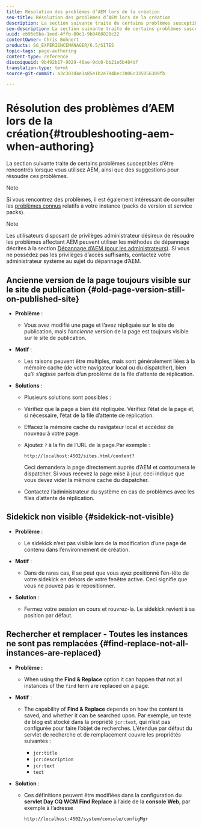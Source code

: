 ```yaml
---
title: Résolution des problèmes d’AEM lors de la création
seo-title: Résolution des problèmes d’AEM lors de la création
description: La section suivante traite de certains problèmes susceptibles d’être rencontrés lorsque vous utilisez AEM, ainsi que des suggestions pour résoudre ces problèmes.
seo-description: La section suivante traite de certains problèmes susceptibles d’être rencontrés lorsque vous utilisez AEM, ainsi que des suggestions pour résoudre ces problèmes.
uuid: eb95e5ba-1eed-4ffb-80c1-9b8468820c22
contentOwner: Chris Bohnert
products: SG_EXPERIENCEMANAGER/6.5/SITES
topic-tags: page-authoring
content-type: reference
discoiquuid: 9b492b17-9029-46ae-9dc0-bb21e6b484df
translation-type: tm+mt
source-git-commit: a3c303d4e3a85e1b2e794bec2006c335056309fb

---
```



# Résolution des problèmes d’AEM lors de la création{#troubleshooting-aem-when-authoring}

La section suivante traite de certains problèmes susceptibles d’être rencontrés lorsque vous utilisez AEM, ainsi que des suggestions pour résoudre ces problèmes.

>[!NOTE]
>
>Si vous rencontrez des problèmes, il est également intéressant de consulter les [problèmes connus](/help/release-notes/known-issues.md) relatifs à votre instance (packs de version et service packs).

>[!NOTE]
>
>Les utilisateurs disposant de privilèges administrateur désireux de résoudre les problèmes affectant AEM peuvent utiliser les méthodes de dépannage décrites à la section [Dépannage d’AEM (pour les administrateurs)](/help/sites-administering/troubleshoot.md). Si vous ne possédez pas les privilèges d’accès suffisants, contactez votre administrateur système au sujet du dépannage d’AEM.

## Ancienne version de la page toujours visible sur le site de publication {#old-page-version-still-on-published-site}

* **Problème** :

   * Vous avez modifié une page et l’avez répliquée sur le site de publication, mais l’*ancienne* version de la page est toujours visible sur le site de publication.

* **Motif** :

   * Les raisons peuvent être multiples, mais sont généralement liées à la mémoire cache (de votre navigateur local ou du dispatcher), bien qu’il s’agisse parfois d’un problème de la file d’attente de réplication.

* **Solutions** :

   * Plusieurs solutions sont possibles :
   * Vérifiez que la page a bien été répliquée. Vérifiez l’état de la page et, si nécessaire, l’état de la file d’attente de réplication.
   * Effacez la mémoire cache du navigateur local et accédez de nouveau à votre page.
   * Ajoutez `?` à la fin de l’URL de la page.Par exemple :

      `http://localhost:4502/sites.html/content?`

      Ceci demandera la page directement auprès d’AEM et contournera le dispatcher. Si vous recevez la page mise à jour, ceci indique que vous devez vider la mémoire cache du dispatcher.

   * Contactez l’administrateur du système en cas de problèmes avec les files d’attente de réplication.

## Sidekick non visible {#sidekick-not-visible}

* **Problème** :

   * Le sidekick n’est pas visible lors de la modification d’une page de contenu dans l’environnement de création.

* **Motif** :

   * Dans de rares cas, il se peut que vous ayez positionné l’en-tête de votre sidekick en dehors de votre fenêtre active. Ceci signifie que vous ne pouvez pas le repositionner.

* **Solution** :

   * Fermez votre session en cours et rouvrez-la. Le sidekick revient à sa position par défaut.

## Rechercher et remplacer - Toutes les instances ne sont pas remplacées {#find-replace-not-all-instances-are-replaced}

* **Problème :**

   * When using the **Find &amp; Replace** option it can happen that not all instances of the `find` term are replaced on a page.

* **Motif** :

   * The capability of **Find &amp; Replace** depends on how the content is saved, and whether it can be searched upon. Par exemple, un texte de blog est stocké dans la propriété `jcr:text`, qui n’est pas configurée pour faire l’objet de recherches. L’étendue par défaut du servlet de recherche et de remplacement couvre les propriétés suivantes :

      * `jcr:title`
      * `jcr:description`
      * `jcr:text`
      * `text`

* **Solution** :

   * Ces définitions peuvent être modifiées dans la configuration du **servlet Day CQ WCM Find Replace** à l’aide de la **console Web**, par exemple à l’adresse

      `http://localhost:4502/system/console/configMgr`

